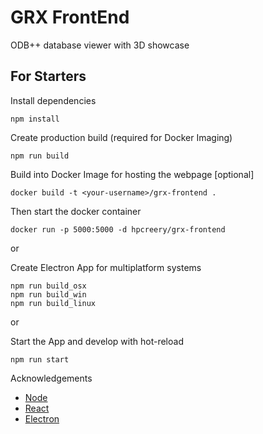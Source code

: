 # GRX FrontEnd

ODB++ database viewer with 3D showcase

## For Starters

Install dependencies

```
npm install
```

Create production build (required for Docker Imaging)

```
npm run build
```

Build into Docker Image for hosting the webpage [optional]

```
docker build -t <your-username>/grx-frontend .
```

Then start the docker container

```
docker run -p 5000:5000 -d hpcreery/grx-frontend
```

or

Create Electron App for multiplatform systems

```
npm run build_osx
npm run build_win
npm run build_linux
```

or

Start the App and develop with hot-reload

```
npm run start
```

Acknowledgements

- [Node](https://nodejs.org/en/)
- [React](https://github.com/facebook/react)
- [Electron](https://github.com/electron/electron)
